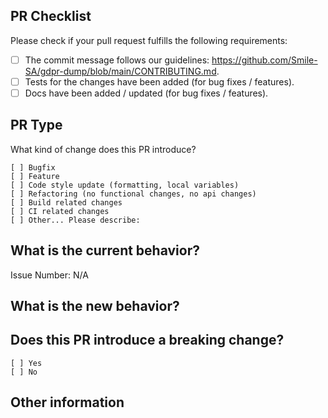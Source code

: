 ## PR Checklist

Please check if your pull request fulfills the following requirements:

- [ ] The commit message follows our guidelines: https://github.com/Smile-SA/gdpr-dump/blob/main/CONTRIBUTING.md.
- [ ] Tests for the changes have been added (for bug fixes / features).
- [ ] Docs have been added / updated (for bug fixes / features).

## PR Type

What kind of change does this PR introduce?

<!-- Please check the one that applies to this PR using "x". -->
```
[ ] Bugfix
[ ] Feature
[ ] Code style update (formatting, local variables)
[ ] Refactoring (no functional changes, no api changes)
[ ] Build related changes
[ ] CI related changes
[ ] Other... Please describe:
```

## What is the current behavior?
<!-- Please describe the current behavior that you are modifying, or link to a relevant issue. -->

Issue Number: N/A

## What is the new behavior?
<!-- Please describe the new behavior introduced by your changes. -->


## Does this PR introduce a breaking change?
<!-- If this PR contains a breaking change, please describe the impact and migration path for existing applications below. -->
```
[ ] Yes
[ ] No
```

## Other information
<!-- Add any other context here. -->
